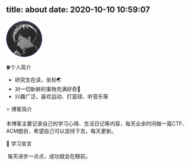 title: about
date: 2020-10-10 10:59:07
---
![load error](./index/logo.png "z2wnb")

🍀个人简介

* 研究生在读，坐标🌏
* 对一切新鲜的事物充满好奇🧐
* 兴趣广泛，喜欢运动、打篮球、听音乐等



⭐ 博客简介

​      本博客主要记录自己的学习心得、生活日记等内容，每天业余时间做一篇CTF、ACM题目，希望自己可以坚持下去，每天更新。

🔴 学习宣言

​     每天进步一点点，成功就会在眼前。
